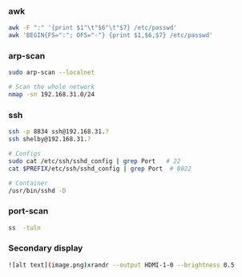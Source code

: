 ### awk

```bash
awk -F ":" '{print $1"\t"$6"\t"$7} /etc/passwd'
awk 'BEGIN{FS=":"; OFS="-"} {print $1,$6,$7} /etc/passwd'
```

### arp-scan

```bash
sudo arp-scan --localnet

# Scan the whole network
nmap -sn 192.168.31.0/24
```
### ssh

```bash
ssh -p 8834 ssh@192.168.31.?
ssh shelby@192.168.31.?

# Configs
sudo cat /etc/ssh/sshd_config | grep Port   # 22
cat $PREFIX/etc/ssh/sshd_config | grep Port  # 8022

# Container
/usr/bin/sshd -D

```

### port-scan

```bash
ss  -tuln
```

### Secondary display
```bash
![alt text](image.png)xrandr --output HDMI-1-0 --brightness 0.5
```
